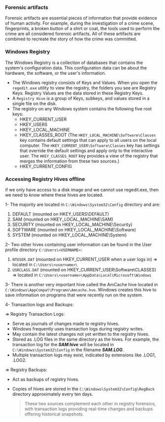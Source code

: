 ### Forensic artifacts
Forensic artifacts are essential pieces of information that provide evidence of human activity. For example, during the investigation of a crime scene, fingerprints, a broken button of a shirt or coat, the tools used to perform the crime are all considered forensic artifacts. All of these artifacts are combined to recreate the story of how the crime was committed. 

### Windows Registry
The Windows Registry is a collection of databases that contains the system's configuration data. This configuration data can be about the hardware, the software, or the user's information.

- The Windows registry consists of Keys and Values. When you open the `regedit.exe` utility to view the registry, the folders you see are Registry Keys. Registry Values are the data stored in these Registry Keys.
- A `Registry Hive` is a group of Keys, subkeys, and values stored in a single file on the disk.
- The registry on any Windows system contains the following five root keys:
  - HKEY_CURRENT_USER
  - HKEY_USERS
  - HKEY_LOCAL_MACHINE
  - HKEY_CLASSES_ROOT (The `HKEY_LOCAL_MACHINE\Software\Classes` key contains default settings that can apply to all users on the local computer. The `HKEY_CURRENT_USER\Software\Classes` key has settings that override the default settings and apply only to the interactive user. The `HKEY_CLASSES_ROOT` key provides a view of the registry that merges the information from these two sources.)
  - HKEY_CURRENT_CONFIG

### Accessing Registry Hives offline
if we only have access to a disk image and we cannot use regedit.exe, then we need to know where these hives are located. 

1- The majority are located in `C:\Windows\System32\Config` directory and are:
  1. DEFAULT (mounted on HKEY_USERS\DEFAULT)
  2. SAM (mounted on HKEY_LOCAL_MACHINE\SAM)
  3. SECURITY (mounted on HKEY_LOCAL_MACHINE\Security)
  4. SOFTWARE (mounted on HKEY_LOCAL_MACHINE\Software)
  5. SYSTEM (mounted on HKEY_LOCAL_MACHINE\System)

2- Two other hives containing user information can be found in the User profile directory `C:\Users\<USERNAME>`:
  1. `NTUSER.DAT` (mounted on HKEY_CURRENT_USER when a user logs in) => located in `C:\Users\<username>\`
  2. `USRCLASS.DAT` (mounted on HKEY_CURRENT_USER\Software\CLASSES) => located in `C:\Users\<username>\AppData\Local\Microsoft\Windows`

3- There is another very important hive called the AmCache hive located in `C:\Windows\AppCompat\Programs\Amcache.hve`. Windows creates this hive to save information on programs that were recently run on the system.

4- Transaction logs and Backups: 

=> Registry Transaction Logs:
- Serve as journals of changes made to registry hives.
- Windows frequently uses transaction logs during registry writes.
- May contain the latest changes not yet written to the registry hives.
- Stored as .LOG files in the same directory as the hives. For example, the transaction log for the ***SAM hive*** will be located in `C:\Windows\System32\Config` in the filename ***SAM.LOG***.
- Multiple transaction logs may exist, indicated by extensions like .LOG1, .LOG2.

=> Registry Backups:
- Act as backups of registry hives.
- Copies of hives are stored in the `C:\Windows\System32\Config\RegBack` directory approximately every ten days.

  > These two sources complement each other in registry forensics, with transaction logs providing real-time changes and backups offering historical snapshots.
